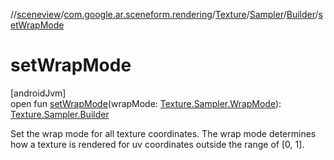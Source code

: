 //[sceneview](../../../../../index.md)/[com.google.ar.sceneform.rendering](../../../index.md)/[Texture](../../index.md)/[Sampler](../index.md)/[Builder](index.md)/[setWrapMode](set-wrap-mode.md)

# setWrapMode

[androidJvm]\
open fun [setWrapMode](set-wrap-mode.md)(wrapMode: [Texture.Sampler.WrapMode](../-wrap-mode/index.md)): [Texture.Sampler.Builder](index.md)

Set the wrap mode for all texture coordinates. The wrap mode determines how a texture is rendered for uv coordinates outside the range of [0, 1].

